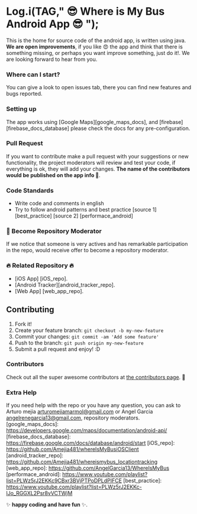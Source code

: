 
#  Log.i(TAG," :sunglasses: Where is My Bus Android App :sunglasses: "); 

This is the home for source code of the android app, is written using java. **We are open improvements**, if you like :heart_eyes: the app and  think that there is something  missing, or perhaps you want  improve something, just do it!. We are looking forward to hear from you.  

### Where can I  start?
You can give a look to open issues tab, there you can find  new features and bugs reported.

### Setting up
The app works using  [Google Maps][google_maps_docs], and [firebase][firebase_docs_database] please check the docs for any pre-configuration.


### Pull Request

If you want to contribute make a pull request with your suggestions or new functionality, 
the project moderators will review and test your code, if everything is ok, they will add your changes. **The name of the contributors would be published on the app info :clap:**.



### Code Standards
 - Write code and comments in english
 - Try to follow android patterns and best practice [source 1] [best_practice] [source 2] [performace_android]

### :muscle: Become Repository Moderator 
If we notice that someone is very actives and has remarkable participation in the repo, would receive offer to become a repository moderator. 
 
###  :fire: Related Repository :fire:
- [iOS App] [iOS_repo].
- [Android Tracker][android_tracker_repo].
- [Web App] [web_app_repo].
 
## Contributing

1. Fork it!
2. Create your feature branch: `git checkout -b my-new-feature`
3. Commit your changes: `git commit -am 'Add some feature'`
4. Push to the branch: `git push origin my-new-feature`
5. Submit a pull request and enjoy! :D

### Contributors

Check out all the super awesome contributors at [the contributors page](https://github.com/Amejia481/whereIsMyBusiOSClient/graphs/contributors). :sparkling_heart:

### Extra Help

If you need help with the repo or you have any question, you can ask to Arturo mejia arturomejiamarmol@gmail.com or Angel Garcia angelrenegarcia13@gmail.com, repository moderators.
[google_maps_docs]: <https://developers.google.com/maps/documentation/android-api/>
[firebase_docs_database]: <https://firebase.google.com/docs/database/android/start>
[iOS_repo]: <https://github.com/Amejia481/whereIsMyBusiOSClient>
[android_tracker_repo]: <https://github.com/Amejia481/whereismybus_locationtracking>
[web_app_repo]: <https://github.com/AngelGarcia13/WhereIsMyBus>
[performace_android]: <https://www.youtube.com/playlist?list=PLWz5rJ2EKKc9CBxr3BVjPTPoDPLdPIFCE>
[best_practice]: <https://www.youtube.com/playlist?list=PLWz5rJ2EKKc-lJo_RGGXL2Psr8vVCTWjM>

:sparkles: **happy coding and have fun** :sparkles:.
